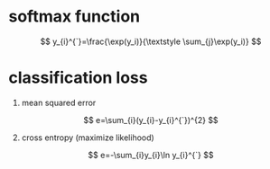 # softmax function
$$
y_{i}^{`}=\frac{\exp(y_i)}{\textstyle \sum_{j}\exp(y_i)}
$$
# classification loss
1. mean squared error

$$
e=\sum_{i}(y_{i}-y_{i}^{`})^{2}
$$

2. cross entropy (maximize likelihood)

$$
e=-\sum_{i}y_{i}\ln y_{i}^{`}
$$
